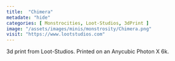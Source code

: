 ```yaml
---
title:  "Chimera"
metadate: "hide"
categories: [ Monstrocities, Loot-Studios, 3dPrint ]
image: "/assets/images/minis/monstrosity/Chimera.png"
visit: "https://www.lootstudios.com"
---
```

3d print from Loot-Studios. 
Printed on an Anycubic Photon X 6k.